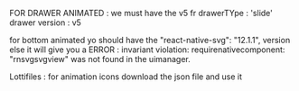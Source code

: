 
FOR DRAWER ANIMATED  : 
we must have the v5 fr drawerTYpe : 'slide'
drawer version  : v5 

for bottom animated yo should have the  "react-native-svg": "12.1.1", version else it will give you a ERROR  : 
invariant violation: requirenativecomponent: "rnsvgsvgview" was not found in the uimanager.


Lottifiles : for animation icons
download the json file and use it 